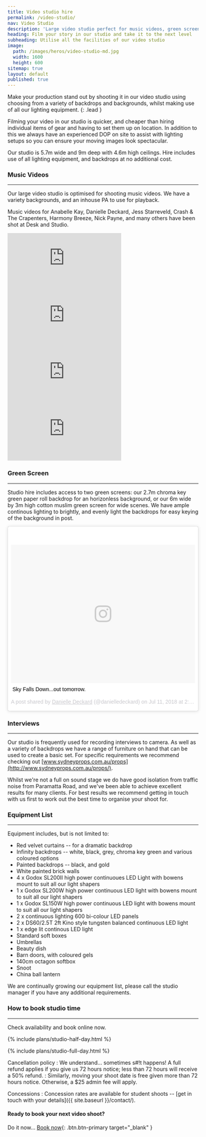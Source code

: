 ```yaml
---
title: Video studio hire
permalink: /video-studio/
nav: Video Studio
description: 'Large video studio perfect for music videos, green screen, and interviews.'
heading: Film your story in our studio and take it to the next level
subheading: Utilise all the facilities of our video studio
image:
  path: /images/heros/video-studio-md.jpg
  width: 1600
  height: 600
sitemap: true
layout: default
published: true
---
```


Make your production stand out by shooting it in our video studio using choosing from a variety of backdrops and backgrounds, whilst making use of all our lighting equipment.
{: .lead }

Filming your video in our studio is quicker, and cheaper than hiring individual items of gear and having to set them up on location. In addition to this we always have an experienced DOP on site to assist with lighting setups so you can ensure your moving images look spectacular.

Our studio is 5.7m wide and 9m deep with 4.6m high ceilings. Hire includes use of all lighting equipment, and backdrops at no additional cost.

### Music Videos

---

Our large video studio is optimised for shooting music videos. We have a variety backgrounds, and an inhouse PA to use for playback.

Music videos for Anabelle Kay, Danielle Deckard, Jess Starreveld, Crash & The Crapenters, Harmony Breeze, Nick Payne, and many others have been shot at Desk and Studio.

<div class="row">
  <div class="col-lg mb-3">
    <div class="embed-responsive embed-responsive-16by9">
      <iframe src="https://www.youtube.com/embed/LfC0KfjJY2I" frameborder="0" allow="autoplay; encrypted-media" allowfullscreen></iframe>
    </div>
  </div>
  <div class="col-lg mb-3">
    <div class="embed-responsive embed-responsive-16by9">
      <iframe src="https://www.youtube.com/embed/o5gO6TNb-C4" frameborder="0" allow="autoplay; encrypted-media" allowfullscreen></iframe>
    </div>
  </div>
</div>
<div class="row">
  <div class="col-lg mb-3">
    <div class="embed-responsive embed-responsive-16by9">
      <iframe src="https://www.youtube.com/embed/qhZcEh0q3mM" frameborder="0" allow="autoplay; encrypted-media" allowfullscreen></iframe>
    </div>
  </div>
  <div class="col-lg mb-3">
    <div class="embed-responsive embed-responsive-16by9">
      <iframe src="https://www.youtube.com/embed/MVAPaXPl8BQ" frameborder="0" allow="autoplay; encrypted-media" allowfullscreen></iframe>
    </div>
  </div>
</div>

### Green Screen

---

Studio hire includes access to two green screens: our 2.7m chroma key green paper roll backdrop for an horizonless background, or our 6m wide by 3m high cotton muslim green screen for wide scenes. We have ample continous lighting to brightly, and evenly light the backdrops for easy keying of the background in post.

<div class="row">
  <div class="col-lg mb-3">
    <blockquote class="instagram-media" data-instgrm-captioned data-instgrm-permalink="https://www.instagram.com/p/BlG11xyg4ah/" data-instgrm-version="9" style=" background:#FFF; border:0; border-radius:3px; box-shadow:0 0 1px 0 rgba(0,0,0,0.5),0 1px 10px 0 rgba(0,0,0,0.15); margin: 1px; max-width:540px; min-width:326px; padding:0; width:99.375%; width:-webkit-calc(100% - 2px); width:calc(100% - 2px);"><div style="padding:8px;"> <div style=" background:#F8F8F8; line-height:0; margin-top:40px; padding:37.56944444444444% 0; text-align:center; width:100%;"> <div style=" background:url(data:image/png;base64,iVBORw0KGgoAAAANSUhEUgAAACwAAAAsCAMAAAApWqozAAAABGdBTUEAALGPC/xhBQAAAAFzUkdCAK7OHOkAAAAMUExURczMzPf399fX1+bm5mzY9AMAAADiSURBVDjLvZXbEsMgCES5/P8/t9FuRVCRmU73JWlzosgSIIZURCjo/ad+EQJJB4Hv8BFt+IDpQoCx1wjOSBFhh2XssxEIYn3ulI/6MNReE07UIWJEv8UEOWDS88LY97kqyTliJKKtuYBbruAyVh5wOHiXmpi5we58Ek028czwyuQdLKPG1Bkb4NnM+VeAnfHqn1k4+GPT6uGQcvu2h2OVuIf/gWUFyy8OWEpdyZSa3aVCqpVoVvzZZ2VTnn2wU8qzVjDDetO90GSy9mVLqtgYSy231MxrY6I2gGqjrTY0L8fxCxfCBbhWrsYYAAAAAElFTkSuQmCC); display:block; height:44px; margin:0 auto -44px; position:relative; top:-22px; width:44px;"></div></div> <p style=" margin:8px 0 0 0; padding:0 4px;"> <a href="https://www.instagram.com/p/BlG11xyg4ah/" style=" color:#000; font-family:Arial,sans-serif; font-size:14px; font-style:normal; font-weight:normal; line-height:17px; text-decoration:none; word-wrap:break-word;" target="_blank">Sky Falls Down...out tomorrow.</a></p> <p style=" color:#c9c8cd; font-family:Arial,sans-serif; font-size:14px; line-height:17px; margin-bottom:0; margin-top:8px; overflow:hidden; padding:8px 0 7px; text-align:center; text-overflow:ellipsis; white-space:nowrap;">A post shared by <a href="https://www.instagram.com/danielledeckard/" style=" color:#c9c8cd; font-family:Arial,sans-serif; font-size:14px; font-style:normal; font-weight:normal; line-height:17px;" target="_blank"> Danielle Deckard</a> (@danielledeckard) on <time style=" font-family:Arial,sans-serif; font-size:14px; line-height:17px;" datetime="2018-07-11T21:44:21+00:00">Jul 11, 2018 at 2:44pm PDT</time></p></div></blockquote> <script async defer src="//www.instagram.com/embed.js"></script>
  </div>
</div>

### Interviews

---

Our studio is frequently used for recording interviews to camera. As well as a variety of backdrops we have a range of furniture on hand that can be used to create a basic set. For specific requirements we recommend checking out [www.sydneyprops.com.au/props](http://www.sydneyprops.com.au/props/).

Whilst we're not a full on sound stage we do have good isolation from traffic noise from Paramatta Road, and we've been able to achieve excellent results for many clients. For best results we recommend getting in touch with us first to work out the best time to organise your shoot for.

### Equipment List

---

Equipment includes, but is not limited to:

- Red velvet curtains -- for a dramatic backdrop
- Infinity backdrops -- white, black, grey, chroma key green and various coloured options
- Painted backdrops -- black, and gold
- White painted brick walls
- 4 x Godox SL200II high power continuoues LED Light with bowens mount to suit all our light shapers
- 1 x Godox SL200W high power continuous LED light with bowens mount to suit all our light shapers
- 1 x Godox SL150W high power continuous LED light with bowens mount to suit all our light shapers
- 2 x continuous lighting 600 bi-colour LED panels
- 2 x DS60/2.5T 2ft Kino style tungsten balanced continuous LED light
- 1 x edge lit continous LED light
- Standard soft boxes
- Umbrellas
- Beauty dish
- Barn doors, with coloured gels
- 140cm octagon softbox
- Snoot
- China ball lantern

We are continually growing our equipment list, please call the studio manager if you have any additional requirements.

### How to book studio time

---

Check availability and book online now.

<div class="card-deck">

  {% include plans/studio-half-day.html %}

  <div class="column-break"></div>
  
  {% include plans/studio-full-day.html %}

</div>

Cancellation policy
: We understand&hellip; sometimes s#!t happens! A full refund applies if you give us 72 hours notice; less than 72 hours will receive a 50% refund. 
: Similarly, moving your shoot date is free given more than 72 hours notice. Otherwise, a $25 admin fee will apply.
  
Concessions
: Concession rates are available for student shoots -- [get in touch with your details]({{ site.baseurl }}/contact/).

#### Ready to book your next video shoot?

Do it now... [Book now](https://deskandstudio.simplybook.me/v2/#book){: .btn.btn-primary target="_blank" }
